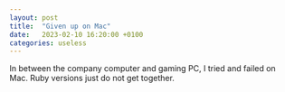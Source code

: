 ```yaml
---
layout: post
title:  "Given up on Mac"
date:   2023-02-10 16:20:00 +0100
categories: useless
---
```

In between the company computer and gaming PC, I tried and failed on Mac. Ruby versions just do not get together.

